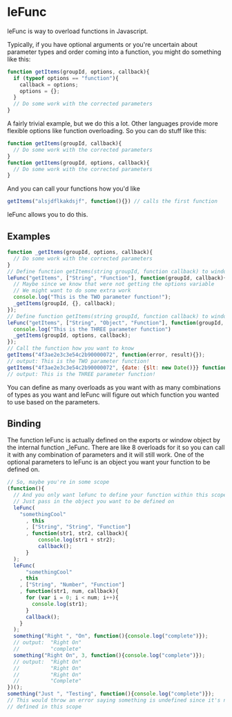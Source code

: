# leFunc

leFunc is way to overload functions in Javascript.

Typically, if you have optional arguments or you're uncertain about parameter types and order coming into a function, you might do something like this:

```javascript
function getItems(groupId, options, callback){
  if (typeof options == "function"){
    callback = options;
    options = {};
  }
  // Do some work with the corrected parameters
}
```

A fairly trivial example, but we do this a lot. Other languages provide more flexible options like function overloading. So you can do stuff like this:

```javascript
function getItems(groupId, callback){
  // Do some work with the corrected parameters
}
function getItems(groupId, options, callback){
  // Do some work with the corrected parameters      
}
```

And you can call your functions how you'd like

```javascript
getItems("alsjdflkakdsjf", function(){}) // calls the first function
```

leFunc allows you to do this.

## Examples

```javascript
function _getItems(groupId, options, callback){
  // Do some work with the corrected parameters
}
// Define function getItems(string groupId, function callback) to window
leFunc("getItems", ["String", "Function"], function(groupId, callback){
  // Maybe since we know that were not getting the options variable
  // We might want to do some extra work
  console.log("This is the TWO parameter function!");
  _getItems(groupId, {}, callback);
});
// Define function getItems(string groupId, function callback) to window
leFunc("getItems", ["String", "Object", "Function"], function(groupId, options, callback){
  console.log("This is the THREE parameter function")
  _getItems(groupId, options, callback);
});
// Call the function how you want to know
getItems("4f3ae2e3c3e54c2b90000072", function(error, result){});
// output: This is the TWO parameter function!
getItems("4f3ae2e3c3e54c2b90000072", {date: {$lt: new Date()}} function(error, result){});
// output: This is the THREE parameter function!
```

You can define as many overloads as you want with as many combinations of types as you want and leFunc will figure out which function you wanted to use based on the parameters.

## Binding

The function leFunc is actually defined on the exports or window object by the internal function _leFunc. There are like 8 overloads for it so you can call it with any combination of parameters and it will still work. One of the optional parameters to leFunc is an object you want your function to be defined on.

```javascript
// So, maybe you're in some scope
(function(){
  // And you only want leFunc to define your function within this scope
  // Just pass in the object you want to be defined on
  leFunc(
    "somethingCool"
      , this
      , ["String", "String", "Function"]
      , function(str1, str2, callback){
          console.log(str1 + str2);
          callback();
      }
  );
  leFunc(
      "somethingCool"
    , this
    , ["String", "Number", "Function"]
    , function(str1, num, callback){
      for (var i = 0; i < num; i++){
        console.log(str1);
      }
      callback();
    }
  );
  something("Right ", "On", function(){console.log("complete")});
  // output:  "Right On"
  //          "complete"
  something("Right On", 3, function(){console.log("complete")});
  // output:  "Right On"
  //          "Right On"
  //          "Right On"
  //          "Complete"
})();
something("Just ", "Testing", function(){console.log("complete")});
// This would throw an error saying something is undefined since it's not
// defined in this scope
```